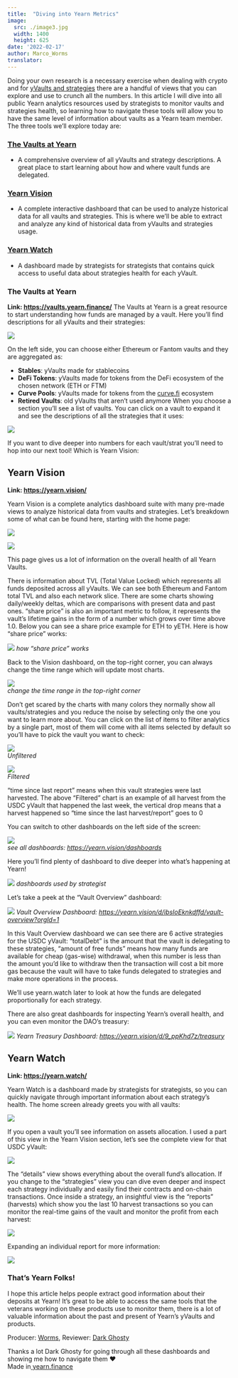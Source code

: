 ```yaml
---
title:  "Diving into Yearn Metrics"
image:
  src: ./image3.jpg
  width: 1400
  height: 625
date: '2022-02-17'
author: Marco_Worms
translator:
---
```



Doing your own research is a necessary exercise when dealing with crypto and for [yVaults and strategies](https://medium.com/iearn/yearn-finance-explained-what-are-vaults-and-strategies-96970560432) there are a handful of views that you can explore and use to crunch all the numbers. In this article I will dive into all public Yearn analytics resources used by strategists to monitor vaults and strategies health, so learning how to navigate these tools will allow you to have the same level of information about vaults as a Yearn team member. The three tools we’ll explore today are:
### [The Vaults at Yearn](https://vaults.yearn.finance/)
* A comprehensive overview of all yVaults and strategy descriptions. A great place to start learning about how and where vault funds are delegated.
### [Yearn Vision](https://yearn.vision/)
* A complete interactive dashboard that can be used to analyze historical data for all vaults and strategies. This is where we’ll be able to extract and analyze any kind of historical data from yVaults and strategies usage.
### [Yearn Watch](https://yearn.watch/)
* A dashboard made by strategists for strategists that contains quick access to useful data about strategies health for each yVault.
### The Vaults at Yearn
**Link: https://vaults.yearn.finance/**
The Vaults at Yearn is a great resource to start understanding how funds are managed by a vault. Here you’ll find descriptions for all yVaults and their strategies:

![](./image1.jpg?w=1211&h=733)

On the left side, you can choose either Ethereum or Fantom vaults and they are aggregated as:
* **Stables**: yVaults made for stablecoins
* **DeFi Tokens**: yVaults made for tokens from the DeFi ecosystem of the chosen network (ETH or FTM)
* **Curve Pools**: yVaults made for tokens from the [curve.fi](https://curve.fi/) ecosystem
* **Retired Vaults**: old yVaults that aren’t used anymore
When you choose a section you’ll see a list of vaults. You can click on a vault to expand it and see the descriptions of all the strategies that it uses:

![](./image2.jpg?w=897&h=856)

If you want to dive deeper into numbers for each vault/strat you’ll need to hop into our next tool! Which is Yearn Vision:

## **Yearn Vision**
**Link: https://yearn.vision/**

Yearn Vision is a complete analytics dashboard suite with many pre-made views to analyze historical data from vaults and strategies. Let’s breakdown some of what can be found here, starting with the home page:

![](./image3.jpg?w=1400&h=625)

![](./image4.jpg?w=1400&h=445)

This page gives us a lot of information on the overall health of all Yearn Vaults.

There is information about TVL (Total Value Locked) which represents all funds deposited across all yVaults. We can see both Ethereum and Fantom total TVL and also each network slice. There are some charts showing daily/weekly deltas, which are comparisons with present data and past ones. “share price” is also an important metric to follow, it represents the vault’s lifetime gains in the form of a number which grows over time above 1.0. Below you can see a share price example for ETH to yETH. Here is how “share price” works:

![](./image5.jpg?w=1400&h=849)
*how “share price” works*
</br>

Back to the Vision dashboard, on the top-right corner, you can always change the time range which will update most charts.


![](./image6.jpg?w=226&h=469)</br>
*change the time range in the top-right corner*
</br>


Don’t get scared by the charts with many colors they normally show all vaults/strategies and you reduce the noise by selecting only the one you want to learn more about. You can click on the list of items to filter analytics by a single part, most of them will come with all items selected by default so you’ll have to pick the vault you want to check:

![](./image7.jpg?w=884&h=231)</br>
*Unfiltered*
</br>

![](./image8.jpg?w=895&h=258)</br>
*Filtered*
</br>

“time since last report” means when this vault strategies were last harvested. The above “Filtered” chart is an example of all harvest from the USDC yVault that happened the last week, the vertical drop means that a harvest happened so “time since the last harvest/report” goes to 0

You can switch to other dashboards on the left side of the screen:

![](./image9.jpg?w=225&h=221)</br>
*see all dashboards: https://yearn.vision/dashboards*
</br>


Here you’ll find plenty of dashboard to dive deeper into what’s happening at Yearn!

![](./image10.jpg?w=1395&h=565)
*dashboards used by strategist*
</br>

Let’s take a peek at the “Vault Overview” dashboard:

![](./image11.jpg?w=1400&h=640)
*Vault Overview Dashboard: https://yearn.vision/d/ibsIoEknkdffd/vault-overview?orgId=1*
</br>

In this Vault Overview dashboard we can see there are 6 active strategies for the USDC yVault: “totalDebt” is the amount that the vault is delegating to these strategies, “amount of free funds” means how many funds are available for cheap (gas-wise) withdrawal, when this number is less than the amount you’d like to withdraw then the transaction will cost a bit more gas because the vault will have to take funds delegated to strategies and make more operations in the process.

We’ll use yearn.watch later to look at how the funds are delegated proportionally for each strategy.

There are also great dashboards for inspecting Yearn’s overall health, and you can even monitor the DAO’s treasury:

![](./image12.jpg?w=1363&h=201)
*Yearn Treasury Dashboard: https://yearn.vision/d/9_ppKhd7z/treasury*
</br>


## **Yearn Watch**
**Link: https://yearn.watch/**

Yearn Watch is a dashboard made by strategists for strategists, so you can quickly navigate through important information about each strategy’s health. The home screen already greets you with all vaults:

![](./image13.jpg?w=1255&h=799)


If you open a vault you’ll see information on assets allocation. I used a part of this view in the Yearn Vision section, let’s see the complete view for that USDC yVault:

![](./image14.jpg?w=855&h=855)

The “details” view shows everything about the overall fund’s allocation. If you change to the “strategies” view you can dive even deeper and inspect each strategy individually and easily find their contracts and on-chain transactions.
Once inside a strategy, an insightful view is the “reports” (harvests) which show you the last 10 harvest transactions so you can monitor the real-time gains of the vault and monitor the profit from each harvest:

![](./image15.jpg?w=1253&h=759)


Expanding an individual report for more information:

![](./image16.jpg?w=1157&h=415)

### **That’s Yearn Folks!**
I hope this article helps people extract good information about their deposits at Yearn! It’s great to be able to access the same tools that the veterans working on these products use to monitor them, there is a lot of valuable information about the past and present of Yearn’s yVaults and products.

Producer: [Worms](https://twitter.com/MarcoWorms), Reviewer: [Dark Ghosty](https://github.com/DarkGhost7)

Thanks a lot Dark Ghosty for going through all these dashboards and showing me how to navigate them ❤
</br>
Made in[ yearn.finance](https://yearn.finance/)

